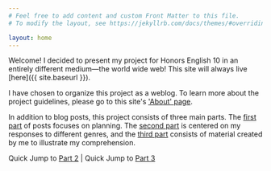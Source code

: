 ```yaml
---
# Feel free to add content and custom Front Matter to this file.
# To modify the layout, see https://jekyllrb.com/docs/themes/#overriding-theme-defaults

layout: home
---
```


Welcome! I decided to present my project for Honors English 10 in an entirely different medium&mdash;the world wide web! This site will always live [here]({{ site.baseurl }}).

I have chosen to organize this project as a weblog. To learn more about the project guidelines, please go to this site's ['About' page](about/).

In addition to blog posts, this project consists of three main parts. The [first part]() of posts focuses on planning. The [second part]() is centered on my responses to different genres, and the [third part]() consists of material created by me to illustrate my comprehension.

Quick Jump to [Part 2]() | Quick Jump to [Part 3]()
